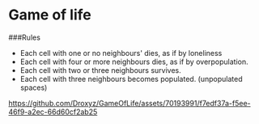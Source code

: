 # Game of life

###Rules
- Each cell with one or no neighbours' dies, as if by loneliness
- Each cell with four or more neighbours dies, as if by overpopulation.
- Each cell with two or three neighbours survives.
- Each cell with three neighbours becomes populated. (unpopulated spaces)

https://github.com/Droxyz/GameOfLife/assets/70193991/f7edf37a-f5ee-46f9-a2ec-66d60cf2ab25

